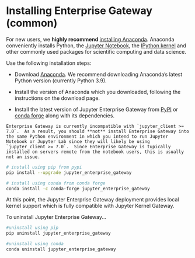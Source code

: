 # Installing Enterprise Gateway (common)

For new users, we **highly recommend** [installing Anaconda](https://www.anaconda.com/download).
Anaconda conveniently installs Python, the [Jupyter Notebook](https://jupyter.readthedocs.io/en/latest/install.html), the [IPython kernel](http://ipython.readthedocs.io/en/stable/install/kernel_install.html) and other commonly used
packages for scientific computing and data science.

Use the following installation steps:

- Download [Anaconda](https://www.anaconda.com/download). We recommend downloading Anaconda’s
  latest Python version (currently Python 3.9).

- Install the version of Anaconda which you downloaded, following the instructions on the download page.

- Install the latest version of Jupyter Enterprise Gateway from [PyPI](https://pypi.python.org/pypi/jupyter_enterprise_gateway/)
  or [conda forge](https://conda-forge.org/) along with its dependencies.

```{warning}
Enterprise Gateway is currently incompatible with `jupyter_client >= 7.0`.  As a result, you should **not** install Enterprise Gateway into the same Python environment in which you intend to run Jupyter Notebook or Jupyter Lab since they will likely be using `jupyter_client >= 7.0`.  Since Enterprise Gateway is tupically installed on servers remote from the notebook users, this is usually not an issue.
```

```bash
# install using pip from pypi
pip install --upgrade jupyter_enterprise_gateway
```

```bash
# install using conda from conda forge
conda install -c conda-forge jupyter_enterprise_gateway
```

At this point, the Jupyter Enterprise Gateway deployment provides local kernel support which is fully compatible with Jupyter Kernel Gateway.

To uninstall Jupyter Enterprise Gateway...

```bash
#uninstall using pip
pip uninstall jupyter_enterprise_gateway
```

```bash
#uninstall using conda
conda uninstall jupyter_enterprise_gateway
```
